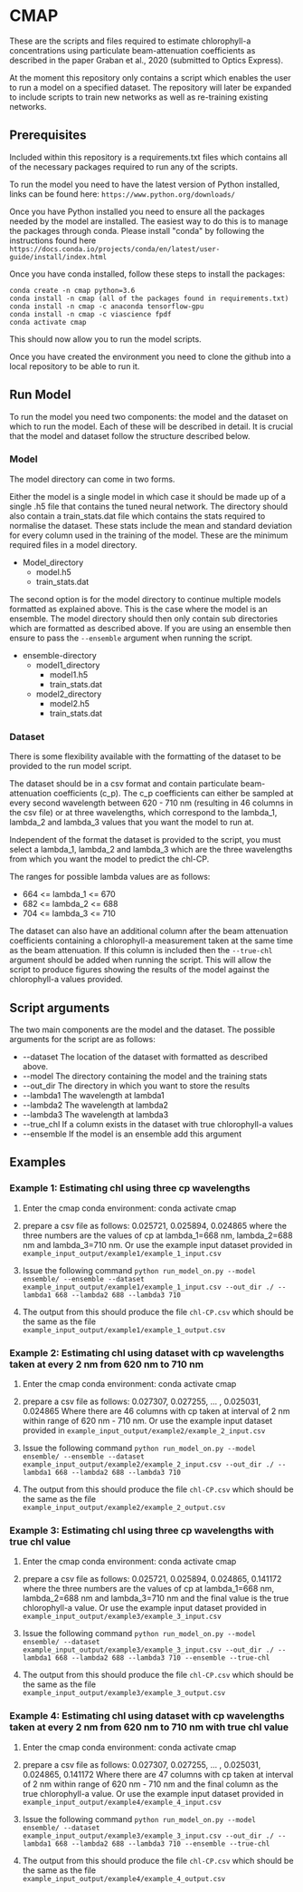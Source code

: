 # CMAP #

These are the scripts and files required to estimate chlorophyll-a concentrations using particulate beam-attenuation coefficients as described in the paper Graban et al., 2020 (submitted to Optics Express).

At the moment this repository only contains a script which enables the user to run a
model on a specified dataset. The repository will later be expanded to include
scripts to train new networks as well as re-training existing networks.

## Prerequisites ##

Included within this repository is a requirements.txt files which contains all of
the necessary packages required to run any of the scripts.

To run the model you need to have the latest version of Python installed, links
can be found here: `https://www.python.org/downloads/`

Once you have Python installed you need to ensure all the packages needed by the model are installed.
The easiest way to do this is to manage the packages through conda. Please install "conda" by
following the instructions found here `https://docs.conda.io/projects/conda/en/latest/user-guide/install/index.html`

Once you have conda installed, follow these steps to install the packages:

```
conda create -n cmap python=3.6
conda install -n cmap (all of the packages found in requirements.txt)
conda install -n cmap -c anaconda tensorflow-gpu
conda install -n cmap -c viascience fpdf
conda activate cmap  
```

This should now allow you to run the model scripts.

Once you have created the environment you need to clone the github into a local
repository to be able to run it.

## Run Model ##

To run the model you need two components: the model and the dataset on
which to run the model. Each of these will be described in detail. It is crucial
that the model and dataset follow the structure described below.

### Model ###

The model directory can come in two forms.

Either the model is a single model in which case it should be made up of a single
.h5 file that contains the tuned neural network. The directory should also contain a train_stats.dat file which
contains the stats required to normalise the dataset. These stats include the mean
and standard deviation for every column used in the training of the model. These
are the minimum required files in a model directory.

- Model_directory
    - model.h5
    - train_stats.dat

The second option is for the model directory to continue multiple models formatted
as explained above. This is the case where the model is an ensemble. The model
directory should then only contain sub directories which are formatted as described
above. If you are using an ensemble then ensure to pass the `--ensemble` argument
when running the script.

- ensemble-directory
    - model1_directory
        - model1.h5
        - train_stats.dat
    - model2_directory
        - model2.h5
        - train_stats.dat

### Dataset ###

There is some flexibility available with the formatting of the dataset to be
provided to the run model script.

The dataset should be in a csv format and contain particulate beam-attenuation
coefficients (c_p). The c_p coefficients can either be sampled at every
second wavelength between 620 - 710 nm (resulting in 46 columns in the csv file) or at three
wavelengths, which correspond to the lambda_1, lambda_2 and lambda_3 values that you
want the model to run at.

Independent of the format the dataset is provided to the script, you must select a lambda_1,
lambda_2 and lambda_3 which are the three wavelengths from which you want the model
to predict the chl-CP.

The ranges for possible lambda values are as follows:

 * 664 <= lambda_1 <= 670
 * 682 <= lambda_2 <= 688
 * 704 <= lambda_3 <= 710

The dataset can also have an additional column after the beam attenuation coefficients
containing a chlorophyll-a measurement taken at the same time as the beam attenuation.
If this column is included then the `--true-chl` argument should be added when running
the script. This will allow the script to produce figures showing the results of the
model against the chlorophyll-a values provided.

## Script arguments ##

The two main components are the model and the dataset. The
possible arguments for the script are as follows:

 * --dataset The location of the dataset with formatted as described above.
 * --model The directory containing the model and the training stats
 * --out_dir The directory in which you want to store the results
 * --lambda1 The wavelength at lambda1
 * --lambda2 The wavelength at lambda2
 * --lambda3 The wavelength at lambda3
 * --true_chl If a column exists in the dataset with true chlorophyll-a values
 * --ensemble If the model is an ensemble add this argument

## Examples ##

### Example 1: Estimating chl using three cp wavelengths ###

 1) Enter the cmap conda environment:
 conda activate cmap

 2) prepare a csv file as follows:
  0.025721, 0.025894, 0.024865 where the three numbers are the values of cp at lambda_1=668 nm, lambda_2=688 nm and lambda_3=710 nm. Or use the example input dataset provided in
`example_input_output/example1/example_1_input.csv`

 3) Issue the following command
  `python run_model_on.py --model ensemble/ --ensemble --dataset example_input_output/example1/example_1_input.csv --out_dir ./ --lambda1 668 --lambda2 688 --lambda3 710`

 4) The output from this should produce the file `chl-CP.csv` which should be the same as the file `example_input_output/example1/example_1_output.csv`

### Example 2: Estimating chl using dataset with cp wavelengths taken at every 2 nm from 620 nm to 710 nm ###

1) Enter the cmap conda environment:
conda activate cmap

2) prepare a csv file as follows:
0.027307, 0.027255, ... , 0.025031, 0.024865
Where there are 46 columns with cp taken at interval of 2 nm within range of 620 nm - 710 nm. Or use the example input dataset provided in
`example_input_output/example2/example_2_input.csv`

3) Issue the following command
`python run_model_on.py --model ensemble/ --ensemble --dataset example_input_output/example2/example_2_input.csv --out_dir ./ --lambda1 668 --lambda2 688 --lambda3 710`

 4) The output from this should produce the file `chl-CP.csv` which should be the same as the file `example_input_output/example2/example_2_output.csv`

### Example 3: Estimating chl using three cp wavelengths with true chl value ###

1) Enter the cmap conda environment:
conda activate cmap

2) prepare a csv file as follows:
0.025721, 0.025894, 0.024865, 0.141172
where the three numbers are the values of cp at lambda_1=668 nm, lambda_2=688 nm and lambda_3=710 nm and the final value is the true chlorophyll-a value. Or use the example input dataset provided in
`example_input_output/example3/example_3_input.csv`

3) Issue the following command
 `python run_model_on.py --model ensemble/ --dataset example_input_output/example3/example_3_input.csv --out_dir ./ --lambda1 668 --lambda2 688 --lambda3 710 --ensemble --true-chl`

 4) The output from this should produce the file `chl-CP.csv` which should be the same as the file `example_input_output/example3/example_3_output.csv`

### Example 4: Estimating chl using dataset with cp wavelengths taken at every 2 nm from 620 nm to 710 nm with true chl value ###

1) Enter the cmap conda environment:
conda activate cmap

2) prepare a csv file as follows:
0.027307, 0.027255, ... , 0.025031, 0.024865, 0.141172
Where there are 47 columns with cp taken at interval of 2 nm within range of 620 nm - 710 nm and the final column as the true chlorophyll-a value. Or use the example input dataset provided in
`example_input_output/example4/example_4_input.csv`

3) Issue the following command
`python run_model_on.py --model ensemble/ --dataset example_input_output/example3/example_3_input.csv --out_dir ./ --lambda1 668 --lambda2 688 --lambda3 710 --ensemble --true-chl`

 4) The output from this should produce the file `chl-CP.csv` which should be the same as the file `example_input_output/example4/example_4_output.csv`
